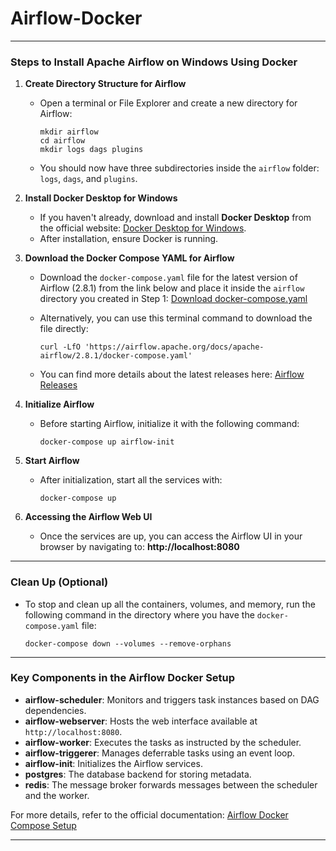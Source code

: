 # Airflow-Docker
---

### **Steps to Install Apache Airflow on Windows Using Docker**

1. **Create Directory Structure for Airflow**
   - Open a terminal or File Explorer and create a new directory for Airflow:
     ```
     mkdir airflow
     cd airflow
     mkdir logs dags plugins
     ```
   - You should now have three subdirectories inside the `airflow` folder: `logs`, `dags`, and `plugins`.

2. **Install Docker Desktop for Windows**
   - If you haven't already, download and install **Docker Desktop** from the official website: [Docker Desktop for Windows](https://www.docker.com/products/docker-desktop).
   - After installation, ensure Docker is running.

3. **Download the Docker Compose YAML for Airflow**
   - Download the `docker-compose.yaml` file for the latest version of Airflow (2.8.1) from the link below and place it inside the `airflow` directory you created in Step 1: [Download docker-compose.yaml](https://airflow.apache.org/docs/apache-airflow/2.10.0/docker-compose.yaml)

   - Alternatively, you can use this terminal command to download the file directly:
     ```
     curl -LfO 'https://airflow.apache.org/docs/apache-airflow/2.8.1/docker-compose.yaml'
     ```

   - You can find more details about the latest releases here: [Airflow Releases](https://airflow.apache.org/docs/apache-airflow/stable/release_notes.html)

4. **Initialize Airflow**
   - Before starting Airflow, initialize it with the following command:
     ```
     docker-compose up airflow-init
     ```

5. **Start Airflow**
   - After initialization, start all the services with:
     ```
     docker-compose up
     ```

6. **Accessing the Airflow Web UI**
   - Once the services are up, you can access the Airflow UI in your browser by navigating to: **http://localhost:8080**

---

### **Clean Up (Optional)**
   - To stop and clean up all the containers, volumes, and memory, run the following command in the directory where you have the `docker-compose.yaml` file:
     ```
     docker-compose down --volumes --remove-orphans
     ```

---

### **Key Components in the Airflow Docker Setup**

- **airflow-scheduler**: Monitors and triggers task instances based on DAG dependencies.
- **airflow-webserver**: Hosts the web interface available at `http://localhost:8080`.
- **airflow-worker**: Executes the tasks as instructed by the scheduler.
- **airflow-triggerer**: Manages deferrable tasks using an event loop.
- **airflow-init**: Initializes the Airflow services.
- **postgres**: The database backend for storing metadata.
- **redis**: The message broker forwards messages between the scheduler and the worker.

For more details, refer to the official documentation: [Airflow Docker Compose Setup](https://airflow.apache.org/docs/apache-airflow/stable/howto/docker-compose/index.html)

---

